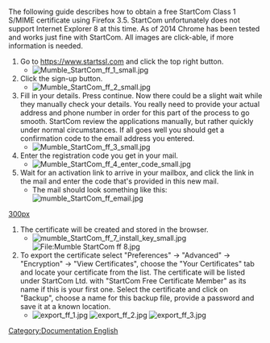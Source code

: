 The following guide describes how to obtain a free StartCom Class 1
S/MIME certificate using Firefox 3.5. StartCom unfortunately does not
support Internet Explorer 8 at this time. As of 2014 Chrome has been
tested and works just fine with StartCom. All images are click-able, if
more information is needed.

1.  Go to <https://www.startssl.com> and click the top right button.
      - ![Mumble_StartCom_ff_1_small.jpg](Mumble_StartCom_ff_1_small.jpg
        "Mumble_StartCom_ff_1_small.jpg")
2.  Click the sign-up button.
      - ![Mumble_StartCom_ff_2_small.jpg](Mumble_StartCom_ff_2_small.jpg
        "Mumble_StartCom_ff_2_small.jpg")
3.  Fill in your details. Press continue. Now there could be a slight
    wait while they manually check your details. You really need to
    provide your actual address and phone number in order for this part
    of the process to go smooth. StartCom review the applications
    manually, but rather quickly under normal circumstances. If all goes
    well you should get a confirmation code to the email address you
    entered.
      - ![Mumble_StartCom_ff_3_small.jpg](Mumble_StartCom_ff_3_small.jpg
        "Mumble_StartCom_ff_3_small.jpg")
4.  Enter the registration code you get in your mail.
      - ![Mumble_StartCom_ff_4_enter_code_small.jpg](Mumble_StartCom_ff_4_enter_code_small.jpg
        "Mumble_StartCom_ff_4_enter_code_small.jpg")
5.  Wait for an activation link to arrive in your mailbox, and click the
    link in the mail and enter the code that's provided in this new
    mail.
      - The mail should look something like this:
        ![mumble_StartCom_ff_email.jpg](mumble_StartCom_ff_email.jpg
        "mumble_StartCom_ff_email.jpg")

[300px](#_Now_choose_to_create_your_certificate._Generate_Private_Key._The_default_is_High_grade,_and_you_should_stick_with_that._#;_[[File:mumble_StartCom_ff_6_generate_key_small.jpg "wikilink")

1.  The certificate will be created and stored in the browser.
      - ![mumble_StartCom_ff_7_install_key_small.jpg](mumble_StartCom_ff_7_install_key_small.jpg
        "mumble_StartCom_ff_7_install_key_small.jpg")
        ![<File:Mumble> StartCom ff 8.jpg](Mumble_StartCom_ff_8.jpg
        "File:Mumble StartCom ff 8.jpg")
2.  To export the certificate select "Preferences" -\> "Advanced" -\>
    "Encryption" -\> "View Certificates", choose the "Your Certificates"
    tab and locate your certificate from the list. The certificate will
    be listed under StartCom Ltd. with "StartCom Free Certificate
    Member" as its name if this is your first one. Select the
    certificate and click on "Backup", choose a name for this backup
    file, provide a password and save it at a known location.
      - ![export_ff_1.jpg](export_ff_1.jpg "export_ff_1.jpg")
        ![export_ff_2.jpg](export_ff_2.jpg "export_ff_2.jpg")
        ![export_ff_3.jpg](export_ff_3.jpg "export_ff_3.jpg")

[Category:Documentation
English](Category:Documentation_English "wikilink")